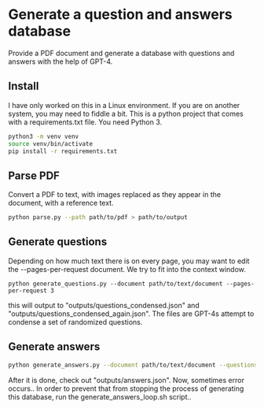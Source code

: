 # Generate a question and answers database

Provide a PDF document and generate a database with questions and answers with the help of GPT-4.

## Install

I have only worked on this in a Linux environment. If you are on another system, you may need to fiddle a bit.
This is a python project that comes with a requirements.txt file. You need Python 3.
```bash
python3 -m venv venv
source venv/bin/activate
pip install -r requirements.txt
```

## Parse PDF

Convert a PDF to text, with images replaced as they appear in the document, with a reference text.

```bash
python parse.py --path path/to/pdf > path/to/output
```

## Generate questions

Depending on how much text there is on every page, you may want to edit the --pages-per-request document.
We try to fit into the context window. 

```
python generate_questions.py --document path/to/text/document --pages-per-request 3
```

this will output to "outputs/questions_condensed.json" and "outputs/questions_condensed_again.json".
The files are GPT-4s attempt to condense a set of randomized questions.

## Generate answers
```bash
python generate_answers.py --document path/to/text/document --questions outputs/questions_condensed_again.json 
```

After it is done, check out "outputs/answers.json".
Now, sometimes error occurs.. In order to prevent that from stopping the process of generating this database, run the generate_answers_loop.sh script..
